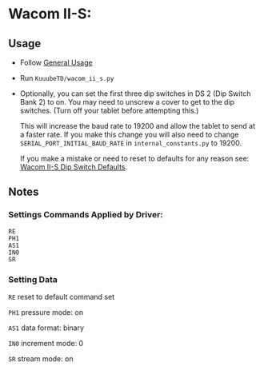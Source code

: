 # Wacom II-S:

## Usage

- Follow [General Usage](./general_usage.md)

- Run `KuuubeTD/wacom_ii_s.py`

- Optionally, you can set the first three dip switches in DS 2 (Dip Switch Bank 2) to on. You may need to unscrew a cover to get to the dip switches. (Turn off your tablet before attempting this.) 

    This will increase the baud rate to 19200 and allow the tablet to send at a faster rate. If you make this change you will also need to change `SERIAL_PORT_INITIAL_BAUD_RATE` in `internal_constants.py` to 19200.

    If you make a mistake or need to reset to defaults for any reason see: [Wacom II-S Dip Switch Defaults](./wacom_ii_s_dip_switch_defaults.png).

## Notes

### Settings Commands Applied by Driver:

```
RE
PH1
AS1
IN0
SR
```

### Setting Data

`RE` reset to default command set

`PH1` pressure mode: on

`AS1` data format: binary

`IN0` increment mode: 0

`SR` stream mode: on
